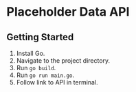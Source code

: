# Placeholder Data API

## Getting Started

1. Install Go.
2. Navigate to the project directory.
3. Run `go build`.
4. Run `go run main.go`.
5. Follow link to API in terminal.